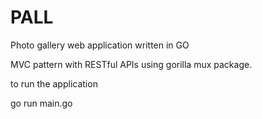 # PALL

Photo gallery web application written in GO


MVC pattern with RESTful APIs using gorilla mux package.


to run the application

go run main.go
